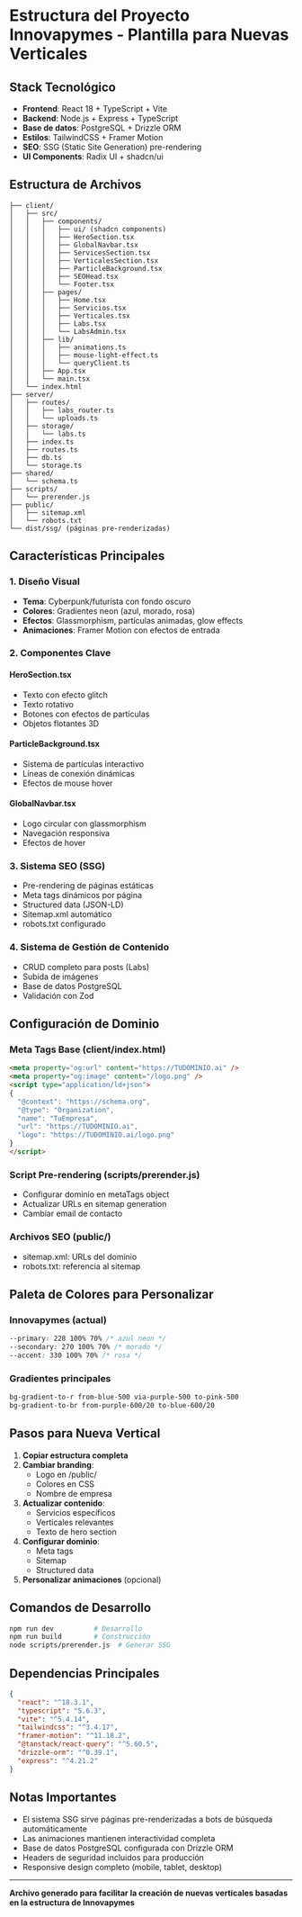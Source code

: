 # Estructura del Proyecto Innovapymes - Plantilla para Nuevas Verticales

## Stack Tecnológico
- **Frontend**: React 18 + TypeScript + Vite
- **Backend**: Node.js + Express + TypeScript
- **Base de datos**: PostgreSQL + Drizzle ORM
- **Estilos**: TailwindCSS + Framer Motion
- **SEO**: SSG (Static Site Generation) pre-rendering
- **UI Components**: Radix UI + shadcn/ui

## Estructura de Archivos

```
├── client/
│   ├── src/
│   │   ├── components/
│   │   │   ├── ui/ (shadcn components)
│   │   │   ├── HeroSection.tsx
│   │   │   ├── GlobalNavbar.tsx
│   │   │   ├── ServicesSection.tsx
│   │   │   ├── VerticalesSection.tsx
│   │   │   ├── ParticleBackground.tsx
│   │   │   ├── SEOHead.tsx
│   │   │   └── Footer.tsx
│   │   ├── pages/
│   │   │   ├── Home.tsx
│   │   │   ├── Servicios.tsx
│   │   │   ├── Verticales.tsx
│   │   │   ├── Labs.tsx
│   │   │   └── LabsAdmin.tsx
│   │   ├── lib/
│   │   │   ├── animations.ts
│   │   │   ├── mouse-light-effect.ts
│   │   │   └── queryClient.ts
│   │   ├── App.tsx
│   │   └── main.tsx
│   └── index.html
├── server/
│   ├── routes/
│   │   ├── labs_router.ts
│   │   └── uploads.ts
│   ├── storage/
│   │   └── labs.ts
│   ├── index.ts
│   ├── routes.ts
│   ├── db.ts
│   └── storage.ts
├── shared/
│   └── schema.ts
├── scripts/
│   └── prerender.js
├── public/
│   ├── sitemap.xml
│   └── robots.txt
└── dist/ssg/ (páginas pre-renderizadas)
```

## Características Principales

### 1. Diseño Visual
- **Tema**: Cyberpunk/futurista con fondo oscuro
- **Colores**: Gradientes neon (azul, morado, rosa)
- **Efectos**: Glassmorphism, partículas animadas, glow effects
- **Animaciones**: Framer Motion con efectos de entrada

### 2. Componentes Clave

#### HeroSection.tsx
- Texto con efecto glitch
- Texto rotativo
- Botones con efectos de partículas
- Objetos flotantes 3D

#### ParticleBackground.tsx
- Sistema de partículas interactivo
- Líneas de conexión dinámicas
- Efectos de mouse hover

#### GlobalNavbar.tsx
- Logo circular con glassmorphism
- Navegación responsiva
- Efectos de hover

### 3. Sistema SEO (SSG)
- Pre-rendering de páginas estáticas
- Meta tags dinámicos por página
- Structured data (JSON-LD)
- Sitemap.xml automático
- robots.txt configurado

### 4. Sistema de Gestión de Contenido
- CRUD completo para posts (Labs)
- Subida de imágenes
- Base de datos PostgreSQL
- Validación con Zod

## Configuración de Dominio

### Meta Tags Base (client/index.html)
```html
<meta property="og:url" content="https://TUDOMINIO.ai" />
<meta property="og:image" content="/logo.png" />
<script type="application/ld+json">
{
  "@context": "https://schema.org",
  "@type": "Organization",
  "name": "TuEmpresa",
  "url": "https://TUDOMINIO.ai",
  "logo": "https://TUDOMINIO.ai/logo.png"
}
</script>
```

### Script Pre-rendering (scripts/prerender.js)
- Configurar dominio en metaTags object
- Actualizar URLs en sitemap generation
- Cambiar email de contacto

### Archivos SEO (public/)
- sitemap.xml: URLs del dominio
- robots.txt: referencia al sitemap

## Paleta de Colores para Personalizar

### Innovapymes (actual)
```css
--primary: 228 100% 70% /* azul neon */
--secondary: 270 100% 70% /* morado */
--accent: 330 100% 70% /* rosa */
```

### Gradientes principales
```css
bg-gradient-to-r from-blue-500 via-purple-500 to-pink-500
bg-gradient-to-br from-purple-600/20 to-blue-600/20
```

## Pasos para Nueva Vertical

1. **Copiar estructura completa**
2. **Cambiar branding**:
   - Logo en /public/
   - Colores en CSS
   - Nombre de empresa
3. **Actualizar contenido**:
   - Servicios específicos
   - Verticales relevantes
   - Texto de hero section
4. **Configurar dominio**:
   - Meta tags
   - Sitemap
   - Structured data
5. **Personalizar animaciones** (opcional)

## Comandos de Desarrollo

```bash
npm run dev          # Desarrollo
npm run build        # Construcción
node scripts/prerender.js  # Generar SSG
```

## Dependencias Principales

```json
{
  "react": "^18.3.1",
  "typescript": "5.6.3",
  "vite": "^5.4.14",
  "tailwindcss": "^3.4.17",
  "framer-motion": "^11.18.2",
  "@tanstack/react-query": "^5.60.5",
  "drizzle-orm": "^0.39.1",
  "express": "^4.21.2"
}
```

## Notas Importantes

- El sistema SSG sirve páginas pre-renderizadas a bots de búsqueda automáticamente
- Las animaciones mantienen interactividad completa
- Base de datos PostgreSQL configurada con Drizzle ORM
- Headers de seguridad incluidos para producción
- Responsive design completo (mobile, tablet, desktop)

---

**Archivo generado para facilitar la creación de nuevas verticales basadas en la estructura de Innovapymes**